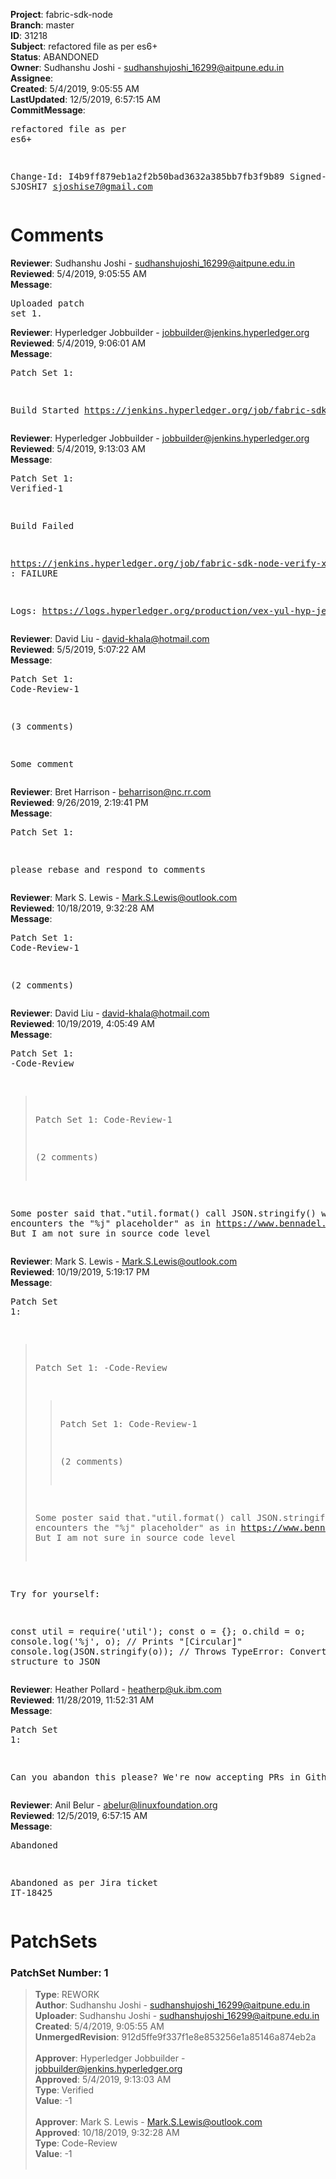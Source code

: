 <strong>Project</strong>: fabric-sdk-node<br><strong>Branch</strong>: master<br><strong>ID</strong>: 31218<br><strong>Subject</strong>: refactored file as per es6+<br><strong>Status</strong>: ABANDONED<br><strong>Owner</strong>: Sudhanshu Joshi - sudhanshujoshi_16299@aitpune.edu.in<br><strong>Assignee</strong>:<br><strong>Created</strong>: 5/4/2019, 9:05:55 AM<br><strong>LastUpdated</strong>: 12/5/2019, 6:57:15 AM<br><strong>CommitMessage</strong>:<br><pre>refactored file as per es6+

Change-Id: I4b9ff879eb1a2f2b50bad3632a385bb7fb3f9b89
Signed-off-by: SJOSHI7 <sjoshise7@gmail.com>
</pre><h1>Comments</h1><strong>Reviewer</strong>: Sudhanshu Joshi - sudhanshujoshi_16299@aitpune.edu.in<br><strong>Reviewed</strong>: 5/4/2019, 9:05:55 AM<br><strong>Message</strong>: <pre>Uploaded patch set 1.</pre><strong>Reviewer</strong>: Hyperledger Jobbuilder - jobbuilder@jenkins.hyperledger.org<br><strong>Reviewed</strong>: 5/4/2019, 9:06:01 AM<br><strong>Message</strong>: <pre>Patch Set 1:

Build Started https://jenkins.hyperledger.org/job/fabric-sdk-node-verify-x86_64/2507/</pre><strong>Reviewer</strong>: Hyperledger Jobbuilder - jobbuilder@jenkins.hyperledger.org<br><strong>Reviewed</strong>: 5/4/2019, 9:13:03 AM<br><strong>Message</strong>: <pre>Patch Set 1: Verified-1

Build Failed 

https://jenkins.hyperledger.org/job/fabric-sdk-node-verify-x86_64/2507/ : FAILURE

Logs: https://logs.hyperledger.org/production/vex-yul-hyp-jenkins-3/fabric-sdk-node-verify-x86_64/2507</pre><strong>Reviewer</strong>: David Liu - david-khala@hotmail.com<br><strong>Reviewed</strong>: 5/5/2019, 5:07:22 AM<br><strong>Message</strong>: <pre>Patch Set 1: Code-Review-1

(3 comments)

Some comment</pre><strong>Reviewer</strong>: Bret Harrison - beharrison@nc.rr.com<br><strong>Reviewed</strong>: 9/26/2019, 2:19:41 PM<br><strong>Message</strong>: <pre>Patch Set 1:

please rebase and respond to comments</pre><strong>Reviewer</strong>: Mark S. Lewis - Mark.S.Lewis@outlook.com<br><strong>Reviewed</strong>: 10/18/2019, 9:32:28 AM<br><strong>Message</strong>: <pre>Patch Set 1: Code-Review-1

(2 comments)</pre><strong>Reviewer</strong>: David Liu - david-khala@hotmail.com<br><strong>Reviewed</strong>: 10/19/2019, 4:05:49 AM<br><strong>Message</strong>: <pre>Patch Set 1: -Code-Review

> Patch Set 1: Code-Review-1
> 
> (2 comments)

Some poster said that."util.format() call JSON.stringify() when it encounters the "%j" placeholder" as in https://www.bennadel.com/blog/2829-string-interpolation-using-util-format-and-util-inspect-in-node-js.htm. But I am not sure in source code level</pre><strong>Reviewer</strong>: Mark S. Lewis - Mark.S.Lewis@outlook.com<br><strong>Reviewed</strong>: 10/19/2019, 5:19:17 PM<br><strong>Message</strong>: <pre>Patch Set 1:

> Patch Set 1: -Code-Review
> 
> > Patch Set 1: Code-Review-1
> > 
> > (2 comments)
> 
> Some poster said that."util.format() call JSON.stringify() when it encounters the "%j" placeholder" as in https://www.bennadel.com/blog/2829-string-interpolation-using-util-format-and-util-inspect-in-node-js.htm. But I am not sure in source code level

Try for yourself:

const util = require('util');
const o = {};
o.child = o;
console.log('%j', o); // Prints "[Circular]"
console.log(JSON.stringify(o)); // Throws TypeError: Converting circular structure to JSON</pre><strong>Reviewer</strong>: Heather Pollard - heatherp@uk.ibm.com<br><strong>Reviewed</strong>: 11/28/2019, 11:52:31 AM<br><strong>Message</strong>: <pre>Patch Set 1:

Can you abandon this please? We're now accepting PRs in Github: https://github.com/hyperledger/fabric-sdk-node</pre><strong>Reviewer</strong>: Anil Belur - abelur@linuxfoundation.org<br><strong>Reviewed</strong>: 12/5/2019, 6:57:15 AM<br><strong>Message</strong>: <pre>Abandoned

Abandoned as per Jira ticket IT-18425</pre><h1>PatchSets</h1><h3>PatchSet Number: 1</h3><blockquote><strong>Type</strong>: REWORK<br><strong>Author</strong>: Sudhanshu Joshi - sudhanshujoshi_16299@aitpune.edu.in<br><strong>Uploader</strong>: Sudhanshu Joshi - sudhanshujoshi_16299@aitpune.edu.in<br><strong>Created</strong>: 5/4/2019, 9:05:55 AM<br><strong>UnmergedRevision</strong>: 912d5ffe9f337f1e8e853256e1a85146a874eb2a<br><br><strong>Approver</strong>: Hyperledger Jobbuilder - jobbuilder@jenkins.hyperledger.org<br><strong>Approved</strong>: 5/4/2019, 9:13:03 AM<br><strong>Type</strong>: Verified<br><strong>Value</strong>: -1<br><br><strong>Approver</strong>: Mark S. Lewis - Mark.S.Lewis@outlook.com<br><strong>Approved</strong>: 10/18/2019, 9:32:28 AM<br><strong>Type</strong>: Code-Review<br><strong>Value</strong>: -1<br><br></blockquote>